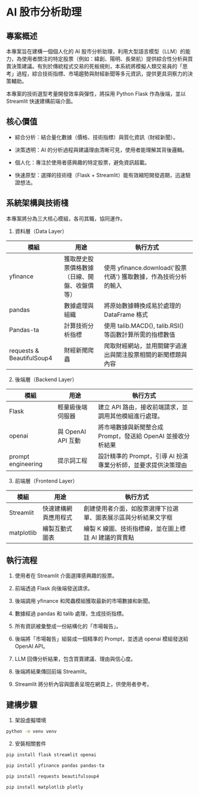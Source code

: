 # AI 股市分析助理

## 專案概述

本專案旨在建構一個個人化的 AI 股市分析助理，利用大型語言模型（LLM）的能力，為使用者關注的特定股票（例如：緯創、陽明、長榮航）提供綜合性分析與買賣決策建議。有別於傳統程式交易的死板規則，本系統將模擬人類交易員的「思考」過程，綜合技術指標、市場趨勢與財經新聞等多元資訊，提供更具洞察力的決策輔助。

本專案的技術選型考量開發效率與彈性，將採用 Python Flask 作為後端，並以 Streamlit 快速建構前端介面。

## 核心價值

- 綜合分析：結合量化數據（價格、技術指標）與質化資訊（財經新聞）。

- 決策透明：AI 的分析過程與建議理由清晰可見，使用者能理解其背後邏輯。

- 個人化：專注於使用者感興趣的特定股票，避免資訊超載。

- 快速原型：選擇的技術棧（Flask + Streamlit）能有效縮短開發週期，迅速驗證想法。

## 系統架構與技術棧

本專案將分為三大核心模組，各司其職，協同運作。

1. 資料層（Data Layer）

|   模組   |   用途   |      執行方式|
|---------|-----------|----------------------|
|yfinance|	獲取歷史股票價格數據（日線、開盤、收盤價等）|使用 yfinance.download('股票代碼') 獲取數據，作為技術分析的輸入|
|pandas  |數據處理與組織|將原始數據轉換成易於處理的 DataFrame 格式|
|Pandas-ta|	計算技術分析指標|使用 talib.MACD(), talib.RSI() 等函數計算所需的指標數值|
|requests & BeautifulSoup4|	財經新聞爬蟲|爬取財經網站，並用關鍵字過濾出與關注股票相關的新聞標題與內容|

2. 後端層（Backend Layer）

|   模組   |   用途   |      執行方式|
|---------|-----------|----------------------|
|Flask|輕量級後端伺服器|建立 API 路由，接收前端請求，並調用其他模組進行處理。|
|openai|與 OpenAI API 互動|將市場數據與新聞整合成 Prompt，發送給 OpenAI 並接收分析結果|
|prompt engineering|提示詞工程|設計精準的 Prompt，引導 AI 扮演專業分析師，並要求提供決策理由|

3. 前端層（Frontend Layer）

|   模組   |   用途   |      執行方式|
|---------|-----------|----------------------|
|Streamlit| 快速建構網頁應用程式|創建使用者介面，如股票選擇下拉選單、圖表展示區與分析結果文字框|
|matplotlib|繪製互動式圖表|繪製 K 線圖、技術指標線，並在圖上標註 AI 建議的買賣點|

## 執行流程

1. 使用者在 Streamlit 介面選擇感興趣的股票。

2. 前端透過 Flask 向後端發送請求。

3. 後端調用 yfinance 和爬蟲模組獲取最新的市場數據和新聞。

4. 數據經過 pandas 和 talib 處理，生成技術指標。

5. 所有資訊被彙整成一份結構化的「市場報告」。

6. 後端將「市場報告」組裝成一個精準的 Prompt，並透過 openai 模組發送給 OpenAI API。

7. LLM 回傳分析結果，包含買賣建議、理由與信心度。

8. 後端將結果傳回前端 Streamlit。

9. Streamlit 將分析內容與圖表呈現在網頁上，供使用者參考。

## 建構步驟

1. 架設虛擬環境

  ```sh
  python -m venv venv
  ```

2. 安裝相關套件

  ```sh
  pip install flask streamlit openai

  pip install yfinance pandas pandas-ta

  pip install requests beautifulsoup4

  pip install matplotlib plotly
  ```